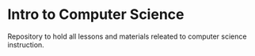 # Intro to Computer Science  

 Repository to hold all lessons and materials releated to computer science instruction.  
